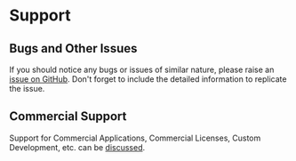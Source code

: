# Support

## Bugs and Other Issues

If you should notice any bugs or issues of similar nature, please raise an [issue on GitHub](https://github.com/spekulatius/PHPScraper/issues). Don't forget to include the detailed information to replicate the issue.

## Commercial Support

Support for Commercial Applications, Commercial Licenses, Custom Development, etc. can be [discussed](https://peterthaleikis.com/contact).
